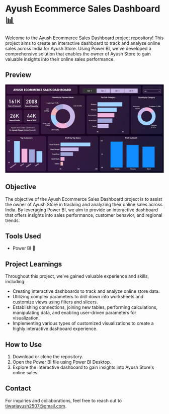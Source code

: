 # Ayush Ecommerce Sales Dashboard 📊

Welcome to the Ayush Ecommerce Sales Dashboard project repository! This project aims to create an interactive dashboard to track and analyze online sales across India for Ayush Store. Using Power BI, we've developed a comprehensive solution that enables the owner of Ayush Store to gain valuable insights into their online sales performance.

## Preview
![Dashboard Preview](https://github.com/ayushtiwari-01/ECOMMERCE-DASHBOARD-PBI/blob/main/Dashboard.png?raw=true)


## Objective
The objective of the Ayush Ecommerce Sales Dashboard project is to assist the owner of Ayush Store in tracking and analyzing their online sales across India. By leveraging Power BI, we aim to provide an interactive dashboard that offers insights into sales performance, customer behavior, and regional trends.


## Tools Used
- Power BI 💼


## Project Learnings
Throughout this project, we've gained valuable experience and skills, including:
- Creating interactive dashboards to track and analyze online store data.
- Utilizing complex parameters to drill down into worksheets and customize views using filters and slicers.
- Establishing connections, joining new tables, performing calculations, manipulating data, and enabling user-driven parameters for visualization.
- Implementing various types of customized visualizations to create a highly interactive dashboard experience.


## How to Use
1. Download or clone the repository.
2. Open the Power BI file using Power BI Desktop.
3. Explore the interactive dashboard to gain insights into Ayush Store's online sales.


## Contact
For inquiries and collaborations, feel free to reach out to [tiwariayush2507@gmail.com](mailto:tiwariayush2507@gmail.com).

